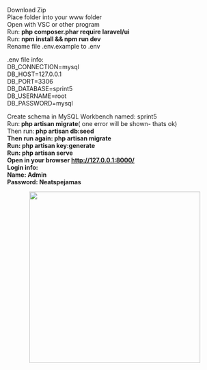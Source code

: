 Download Zip<br />
Place folder into your www folder<br />
Open with VSC or other program<br />
Run:  <b> php composer.phar require laravel/ui <br /> </b>
Run: <b> npm install && npm run dev<br /> </b>
Rename file .env.example to .env<br />

.env file info:<br />
DB_CONNECTION=mysql<br />
DB_HOST=127.0.0.1<br />
DB_PORT=3306<br />
DB_DATABASE=sprint5<br />
DB_USERNAME=root<br />
DB_PASSWORD=mysql<br />

Create schema in MySQL Workbench named: sprint5<br />
Run:<b> php artisan migrate</b>( one error will be shown- thats ok)<br />
Then run:<b> php artisan db:seed<br /><b>
Then run again:<b> php artisan migrate<br /><b>
Run: <b>php artisan key:generate<br /><b>
Run: <b>php artisan serve<br /><b>
Open in your browser  http://127.0.0.1:8000/<br />
Login info:<br />
Name: Admin	<br />
Password: Neatspejamas<br />




<p align="center"><a href="https://laravel.com" target="_blank"><img src="https://raw.githubusercontent.com/laravel/art/master/logo-lockup/5%20SVG/2%20CMYK/1%20Full%20Color/laravel-logolockup-cmyk-red.svg" width="400"></a></p>


